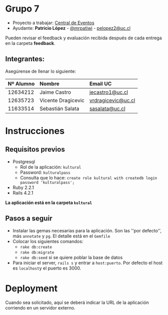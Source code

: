# Grupo 7

* Proyecto a trabajar: [Central de Eventos](https://github.com/IIC2513-2015-1/syllabus/blob/master/Proyectos/Central-de-eventos.md)
* Ayudante: **Patricio López** - [@mrpatiwi](https://github.com/mrpatiwi) - pelopez2@uc.cl

Pueden revisar el feedback y evaluación recibida después de cada entrega en la carpeta **feedback**.

## Integrantes:
Asegúrense de llenar lo siguiente:

| Nº Alumno    | Nombre              | Email UC         |
|:-------------|:--------------------|:-----------------|
| 12634212     | Jaime Castro        | jecastro1@uc.cl  |
| 12635723     | Vicente Dragicevic  |vrdragicevic@uc.cl|
| 11633514     | Sebastián Salata    |  sasalata@uc.cl  |

# Instrucciones 

## Requisitos previos
- Postgresql
	- Rol de la aplicación: `kultural`
	- Password: `kulturalpass`
	- Consulta que lo hace: `create role kultural with createdb login password 'kulturalpass';`
- Ruby 2.2.1
- Rails 4.2.1

**La aplicación está en la carpeta `kultural`** 

## Pasos a seguir

- Instalar las gemas necesarias para la aplicación. Son las ''por defecto'', más `annotate` y `pg`. El detalle está en el `Gemfile`
- Colocar los siguientes comandos:
	- `rake db:create`
	- `rake db:migrate`
	- `rake db:seed` si se quiere poblar la base de datos
- Para iniciar el server, `rails s` y entrar a `host:puerto`. Por defecto el host es `localhost`y el puerto es 3000.

# Deployment

Cuando sea solicitado, aquí se deberá indicar la URL de la aplicación corriendo en un servidor externo.
